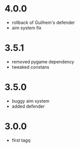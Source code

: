 # 4.0.0
- rollback of Guilhem's defender
- aim system fix

# 3.5.1
- removed pygame dependency
- tweaked constans

# 3.5.0
- buggy aim system
- added defender

# 3.0.0
- first tagq